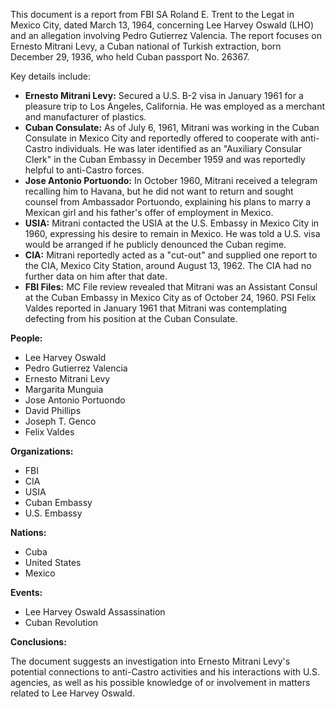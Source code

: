 This document is a report from FBI SA Roland E. Trent to the Legat in Mexico City, dated March 13, 1964, concerning Lee Harvey Oswald (LHO) and an allegation involving Pedro Gutierrez Valencia. The report focuses on Ernesto Mitrani Levy, a Cuban national of Turkish extraction, born December 29, 1936, who held Cuban passport No. 26367.

Key details include:

*   **Ernesto Mitrani Levy:** Secured a U.S. B-2 visa in January 1961 for a pleasure trip to Los Angeles, California. He was employed as a merchant and manufacturer of plastics.
*   **Cuban Consulate:** As of July 6, 1961, Mitrani was working in the Cuban Consulate in Mexico City and reportedly offered to cooperate with anti-Castro individuals. He was later identified as an "Auxiliary Consular Clerk" in the Cuban Embassy in December 1959 and was reportedly helpful to anti-Castro forces.
*   **Jose Antonio Portuondo:** In October 1960, Mitrani received a telegram recalling him to Havana, but he did not want to return and sought counsel from Ambassador Portuondo, explaining his plans to marry a Mexican girl and his father's offer of employment in Mexico.
*   **USIA:** Mitrani contacted the USIA at the U.S. Embassy in Mexico City in 1960, expressing his desire to remain in Mexico. He was told a U.S. visa would be arranged if he publicly denounced the Cuban regime.
*   **CIA:** Mitrani reportedly acted as a "cut-out" and supplied one report to the CIA, Mexico City Station, around August 13, 1962. The CIA had no further data on him after that date.
*   **FBI Files:** MC File review revealed that Mitrani was an Assistant Consul at the Cuban Embassy in Mexico City as of October 24, 1960. PSI Felix Valdes reported in January 1961 that Mitrani was contemplating defecting from his position at the Cuban Consulate.

**People:**

*   Lee Harvey Oswald
*   Pedro Gutierrez Valencia
*   Ernesto Mitrani Levy
*   Margarita Munguia
*   Jose Antonio Portuondo
*   David Phillips
*   Joseph T. Genco
*   Felix Valdes

**Organizations:**

*   FBI
*   CIA
*   USIA
*   Cuban Embassy
*   U.S. Embassy

**Nations:**

*   Cuba
*   United States
*   Mexico

**Events:**

*   Lee Harvey Oswald Assassination
*   Cuban Revolution

**Conclusions:**

The document suggests an investigation into Ernesto Mitrani Levy's potential connections to anti-Castro activities and his interactions with U.S. agencies, as well as his possible knowledge of or involvement in matters related to Lee Harvey Oswald.
